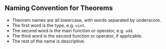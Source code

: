 
## Naming Convention for Theorems

* Theorem names are all lowercase, with words separated by underscore.
* The first word is the type, e.g. `uint`.
* The second word is the main function or operator, e.g. `add`.
* The third word is the second function or operator, if applicable.
* The rest of the name is descriptive.

